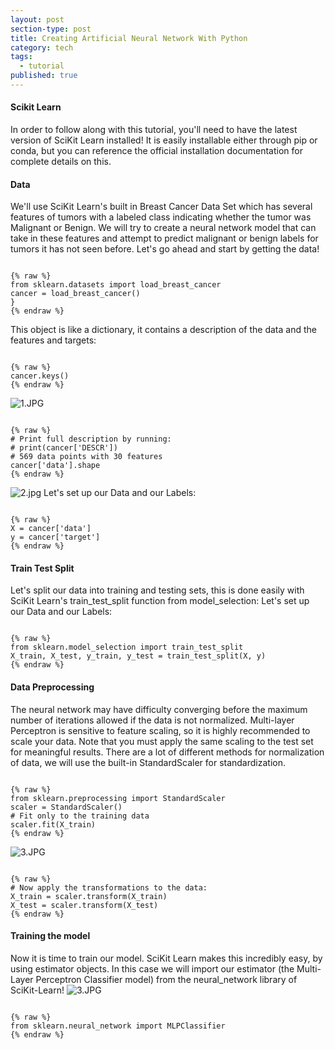 ```yaml
---
layout: post
section-type: post
title: Creating Artificial Neural Network With Python
category: tech
tags:
  - tutorial
published: true
---
```

#### Scikit Learn
In order to follow along with this tutorial, you'll need to have the latest version of SciKit Learn installed! It is easily installable either through pip or conda, but you can reference the official installation documentation for complete details on this.
#### Data
We'll use SciKit Learn's built in Breast Cancer Data Set which has several features of tumors with a labeled class indicating whether the tumor was Malignant or Benign. We will try to create a neural network model that can take in these features and attempt to predict malignant or benign labels for tumors it has not seen before. Let's go ahead and start by getting the data!
<pre><code data-trim class="c">
{% raw %}
from sklearn.datasets import load_breast_cancer
cancer = load_breast_cancer()
}
{% endraw %}
</code></pre>
This object is like a dictionary, it contains a description of the data and the features and targets:
<pre><code data-trim class="c">
{% raw %}
cancer.keys()
{% endraw %}
</code></pre>
![1.JPG]({{site.baseurl}}/img/1.JPG)
<pre><code data-trim class="c">
{% raw %}
# Print full description by running:
# print(cancer['DESCR'])
# 569 data points with 30 features
cancer['data'].shape
{% endraw %}
</code></pre>
![2.jpg]({{site.baseurl}}/img/2.jpg)
Let's set up our Data and our Labels:
<pre><code data-trim class="c">
{% raw %}
X = cancer['data']
y = cancer['target']
{% endraw %}
</code></pre>
#### Train Test Split
Let's split our data into training and testing sets, this is done easily with SciKit Learn's train_test_split function from model_selection:
Let's set up our Data and our Labels:
<pre><code data-trim class="c">
{% raw %}
from sklearn.model_selection import train_test_split
X_train, X_test, y_train, y_test = train_test_split(X, y)
{% endraw %}
</code></pre>
#### Data Preprocessing
The neural network may have difficulty converging before the maximum number of iterations allowed if the data is not normalized. Multi-layer Perceptron is sensitive to feature scaling, so it is highly recommended to scale your data. Note that you must apply the same scaling to the test set for meaningful results. There are a lot of different methods for normalization of data, we will use the built-in StandardScaler for standardization.
<pre><code data-trim class="c">
{% raw %}
from sklearn.preprocessing import StandardScaler
scaler = StandardScaler()
# Fit only to the training data
scaler.fit(X_train)
{% endraw %}
</code></pre>
![3.JPG]({{site.baseurl}}/_posts/3.JPG)
<pre><code data-trim class="c">
{% raw %}
# Now apply the transformations to the data:
X_train = scaler.transform(X_train)
X_test = scaler.transform(X_test)
{% endraw %}
</code></pre>
#### Training the model
Now it is time to train our model. SciKit Learn makes this incredibly easy, by using estimator objects. In this case we will import our estimator (the Multi-Layer Perceptron Classifier model) from the neural_network library of SciKit-Learn!
</code></pre>
![3.JPG]({{site.baseurl}}/_posts/3.JPG)
<pre><code data-trim class="c">
{% raw %}
from sklearn.neural_network import MLPClassifier
{% endraw %}
</code></pre>





